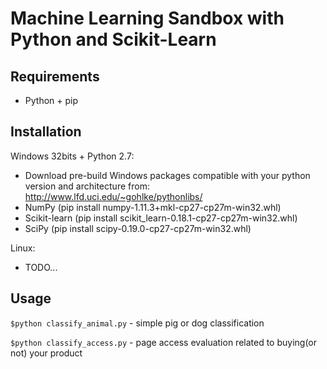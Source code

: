 # Machine Learning Sandbox with Python and Scikit-Learn

## Requirements
* Python + pip

## Installation
Windows 32bits + Python 2.7:
* Download pre-build Windows packages compatible with your python version and architecture from: http://www.lfd.uci.edu/~gohlke/pythonlibs/
* NumPy (pip install numpy-1.11.3+mkl-cp27-cp27m-win32.whl)
* Scikit-learn (pip install scikit_learn-0.18.1-cp27-cp27m-win32.whl)
* SciPy (pip install scipy-0.19.0-cp27-cp27m-win32.whl)

Linux:
* TODO...

## Usage
```$python classify_animal.py``` - simple pig or dog classification

```$python classify_access.py``` - page access evaluation related to buying(or not) your product
